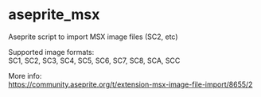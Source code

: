 # aseprite_msx
Aseprite script to import MSX image files (SC2, etc)

Supported image formats:  
SC1, SC2, SC3, SC4, SC5, SC6, SC7, SC8, SCA, SCC

More info:  
https://community.aseprite.org/t/extension-msx-image-file-import/8655/2
